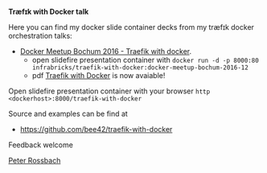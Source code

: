 **Træfɪk with Docker talk**

Here you can find my docker slide container decks from my træfɪk docker orchestration talks:

  - [Docker Meetup Bochum 2016 - Traefik with docker][1].
    - open slidefire presentation container with `docker run -d -p 8000:80 infrabricks/traefik-with-docker:docker-meetup-bochum-2016-12`
    - pdf [Traefik with Docker][2] is now avaiable!


Open slidefire presentation container with your browser `http <dockerhost>:8000/traefik-with-docker`

Source and examples can be find at

* https://github.com/bee42/traefik-with-docker

Feedback welcome

[Peter Rossbach][3]


  [1]: https://www.meetup.com/de-DE/Docker-Bochum/events/235649414/
  [2]: https://speakerdeck.com/rossbachp/traefik-with-docker-docker-meetup-bochum-2016-12
  [3]: http://twitter.com/PRossbach

